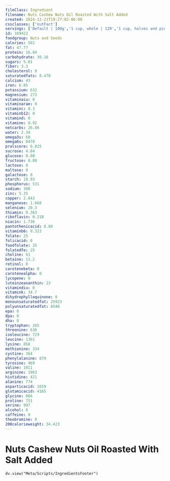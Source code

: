 ```yaml
---
fileClass: Ingredient
filename: Nuts Cashew Nuts Oil Roasted With Salt Added
created: 2024-12-21T19:27:02-06:00
cssclasses: ['nutFact']
servings: ['Default | 100g','1 cup, whole | 129','1 cup, halves and pieces | 129','1 oz (18 kernels) | 28.4']
id: 169422
foodgroup: Nuts and Seeds
calories: 581
fat: 47.77
protein: 16.84
carbohydrate: 30.16
sugars: 5.01
fiber: 3.3
cholesterol: 0
saturatedfats: 8.478
calcium: 43
iron: 6.05
potassium: 632
magnesium: 273
vitaminaiu: 0
vitaminarae: 0
vitaminc: 0.3
vitaminb12: 0
vitamind: 0
vitamine: 0.92
netcarbs: 26.86
water: 2.34
omega3s: 68
omega6s: 8478
pralscore: 6.825
sucrose: 4.84
glucose: 0.08
fructose: 0.08
lactose: 0
maltose: 0
galactose: 0
starch: 10.93
phosphorus: 531
sodium: 308
zinc: 5.35
copper: 2.043
manganese: 1.668
selenium: 20.3
thiamin: 0.363
riboflavin: 0.218
niacin: 1.736
pantothenicacid: 0.88
vitaminb6: 0.323
folate: 25
folicacid: 0
foodfolate: 25
folatedfe: 25
choline: 61
betaine: 11.2
retinol: 0
carotenebeta: 0
carotenealpha: 0
lycopene: 0
luteinzeaxanthin: 23
vitamindiu: 0
vitamink: 34.7
dihydrophylloquinone: 0
monounsaturatedfat: 25923
polyunsaturatedfat: 8546
epa: 0
dpa: 0
dha: 0
tryptophan: 265
threonine: 636
isoleucine: 729
leucine: 1361
lysine: 858
methionine: 334
cystine: 364
phenylalanine: 879
tyrosine: 469
valine: 1011
arginine: 1963
histidine: 421
alanine: 774
asparticacid: 1659
glutamicacid: 4165
glycine: 866
proline: 751
serine: 997
alcohol: 0
caffeine: 0
theobromine: 0
200calorieweight: 34.423
---
```


# Nuts Cashew Nuts Oil Roasted With Salt Added

```dataviewjs
dv.view("Meta/Scripts/IngredientsFooter")
```